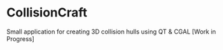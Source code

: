 # CollisionCraft
Small application for creating 3D collision hulls using QT &amp; CGAL [Work in Progress]
